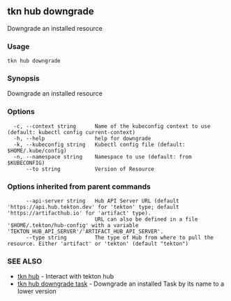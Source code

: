 ## tkn hub downgrade

Downgrade an installed resource

### Usage

```
tkn hub downgrade
```

### Synopsis

Downgrade an installed resource

### Options

```
  -c, --context string      Name of the kubeconfig context to use (default: kubectl config current-context)
  -h, --help                help for downgrade
  -k, --kubeconfig string   Kubectl config file (default: $HOME/.kube/config)
  -n, --namespace string    Namespace to use (default: from $KUBECONFIG)
      --to string           Version of Resource
```

### Options inherited from parent commands

```
      --api-server string   Hub API Server URL (default 'https://api.hub.tekton.dev' for 'tekton' type; default 'https://artifacthub.io' for 'artifact' type).
                            URL can also be defined in a file '$HOME/.tekton/hub-config' with a variable 'TEKTON_HUB_API_SERVER'/'ARTIFACT_HUB_API_SERVER'.
      --type string         The type of Hub from where to pull the resource. Either 'artifact' or 'tekton' (default "tekton")
```

### SEE ALSO

* [tkn hub](tkn_hub.md)	 - Interact with tekton hub
* [tkn hub downgrade task](tkn_hub_downgrade_task.md)	 - Downgrade an installed Task by its name to a lower version


